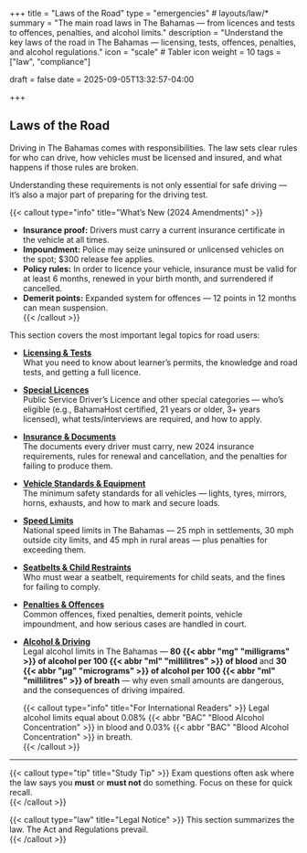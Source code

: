 +++
title = "Laws of the Road"
type = "emergencies"                 # layouts/law/*
summary = "The main road laws in The Bahamas — from licences and tests to offences, penalties, and alcohol limits."
description = "Understand the key laws of the road in The Bahamas — licensing, tests, offences, penalties, and alcohol regulations."
icon = "scale"               # Tabler icon
weight = 10
tags = ["law", "compliance"]

draft = false
date = 2025-09-05T13:32:57-04:00

+++

## Laws of the Road

Driving in The Bahamas comes with responsibilities. The law sets clear rules for who can drive, how vehicles must be licensed and insured, and what happens if those rules are broken.  

Understanding these requirements is not only essential for safe driving — it’s also a major part of preparing for the driving test.  

{{< callout type="info" title="What’s New (2024 Amendments)" >}}
- **Insurance proof:** Drivers must carry a current insurance certificate in the vehicle at all times.  
- **Impoundment:** Police may seize uninsured or unlicensed vehicles on the spot; $300 release fee applies.  
- **Policy rules:** In order to licence your vehicle, insurance must be valid for at least 6 months, renewed in your birth month, and surrendered if cancelled.  
- **Demerit points:** Expanded system for offences — 12 points in 12 months can mean suspension.  
{{< /callout >}}

This section covers the most important legal topics for road users:

- [**Licensing & Tests**](/law/licensing-tests/)  
  What you need to know about learner’s permits, the knowledge and road tests, and getting a full licence.  

- [**Special Licences**](/law/special-licences/)  
  Public Service Driver’s Licence and other special categories — who’s eligible (e.g., BahamaHost certified, 21 years or older, 3+ years licensed), what tests/interviews are required, and how to apply.  

- [**Insurance & Documents**](/law/insurance-documents/)  
  The documents every driver must carry, new 2024 insurance requirements, rules for renewal and cancellation, and the penalties for failing to produce them.  

- [**Vehicle Standards & Equipment**](/law/vehicle-standards-equipment/)  
  The minimum safety standards for all vehicles — lights, tyres, mirrors, horns, exhausts, and how to mark and secure loads.  

- [**Speed Limits**](/law/speed-limits/)  
  National speed limits in The Bahamas — 25 mph in settlements, 30 mph outside city limits, and 45 mph in rural areas — plus penalties for exceeding them.  

- [**Seatbelts & Child Restraints**](/law/seatbelts-child-restraints/)  
  Who must wear a seatbelt, requirements for child seats, and the fines for failing to comply.  

- [**Penalties & Offences**](/law/penalties-offences/)  
  Common offences, fixed penalties, demerit points, vehicle impoundment, and how serious cases are handled in court.  

- [**Alcohol & Driving**](/law/alcohol-driving/)  
  Legal alcohol limits in The Bahamas — **80 {{< abbr "mg" "milligrams" >}} of alcohol per 100 {{< abbr "ml" "millilitres" >}} of blood** and **30 {{< abbr "µg" "micrograms" >}} of alcohol per 100 {{< abbr "ml" "millilitres" >}} of breath** — why even small amounts are dangerous, and the consequences of driving impaired.  

  {{< callout type="info" title="For International Readers" >}}
  Legal alcohol limits equal about 0.08% {{< abbr "BAC" "Blood Alcohol Concentration" >}} in blood and 0.03% {{< abbr "BAC" "Blood Alcohol Concentration" >}} in breath.  
  {{< /callout >}}  

---

{{< callout type="tip" title="Study Tip" >}}
Exam questions often ask where the law says you **must** or **must not** do something. Focus on these for quick recall.  
{{< /callout >}}

{{< callout type="law" title="Legal Notice" >}}
This section summarizes the law. The Act and Regulations prevail.  
{{< /callout >}}